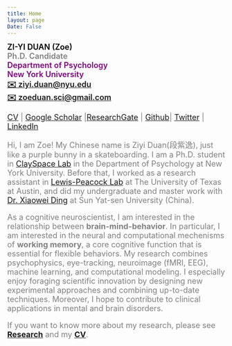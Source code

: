 ```yaml
---
title: Home
layout: page
Date: False
---
```


<div style="width:400px; font-size:15px; font-weight: 600; text-align: left">
	<font size="4" color="black">ZI-YI DUAN (Zoe)</font>
	<br><font size="4" color="grey">Ph.D. Candidate
	<br><font size="4" color="purple">Department of Psychology</font>
	<br><font size="4" color="purple">New York University</font>
	<br><a href = "mailto:ziyi.duan@nyu.edu">✉️ ziyi.duan@nyu.edu</a> 
	<br><a href = "mailto:zoeduan.sci@gmail.com">✉️ zoeduan.sci@gmail.com</a> 
</div>


[CV](https://docs.google.com/document/d/1k58mSf4gRsOJBmFiCuKN0xaoHC--m2jIXktMbmoVUY0/edit?usp=sharing) | [Google Scholar](https://scholar.google.com/citations?user=2H9meH0AAAAJ&hl=zh-CN) |[ResearchGate](https://www.researchgate.net/profile/Ziyi_Duan) | [Github](https://github.com/ZiyiDuan)| [Twitter](https://twitter.com/ZoeDuan2) | [LinkedIn](https://www.linkedin.com/in/zoe-duan-8a0049334/) 



Hi, I am Zoe! My Chinese name is Ziyi Duan(段紫逸), just like a purple bunny in a skateboarding. I am a Ph.D. student in [ClaySpace Lab](https://www.clayspacelab.com/) in the Department of Psychology at New York University. Before that, I worked as a research assistant in [Lewis-Peacock Lab](https://www.lewpealab.org/home) at The University of Texas at Austin, and did my undergraduate and master work with [Dr. Xiaowei Ding](https://psy.sysu.edu.cn/teacher/719) at Sun Yat-sen University (China).


As a cognitive neuroscientist, I am interested in the relationship between **brain-mind-behavior**. In particular, I am interested in the neural and computational mechenisms of **working memory**, a core cognitive function that is essential for flexible behaviors. My research combines psychophysics, eye-tracking, neuroimage (fMRI, EEG), machine learning, and computational modeling. I especially enjoy foraging scientific innovation by designing new experimental approaches and combining up-to-date techniques. Moreover, I hope to contribute to clinical applications in mental and brain disorders. 


If you want to know more about my research, please see **[Research](/research)** and my **[CV](https://docs.google.com/document/d/1k58mSf4gRsOJBmFiCuKN0xaoHC--m2jIXktMbmoVUY0/edit?usp=sharing)**. 








